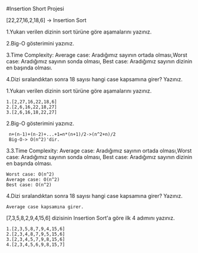 #Insertion Short Projesi

[22,27,16,2,18,6] -> Insertion Sort

1.Yukarı verilen dizinin sort türüne göre aşamalarını yazınız.

2.Big-O gösterimini yazınız.

3.Time Complexity: Average case: Aradığımız sayının ortada olması,Worst case: Aradığımız sayının sonda olması, Best case: Aradığımız sayının dizinin en başında olması.

4.Dizi sıralandıktan sonra 18 sayısı hangi case kapsamına girer? Yazınız.



1.Yukarı verilen dizinin sort türüne göre aşamalarını yazınız.

    1.[2,27,16,22,18,6]
    2.[2,6,16,22,18,27]
    3.[2,6,16,18,22,27]

2.Big-O gösterimini yazınız.

     n+(n-1)+(n-2)+...+1=n*(n+1)/2->(n^2+n)/2
     Big-O-> O(n^2)'dir.

3.3.Time Complexity: Average case: Aradığımız sayının ortada olması,Worst case: Aradığımız sayının sonda olması, Best case: Aradığımız sayının dizinin en başında olması.

    Worst case: O(n^2)
    Average case: O(n^2)
    Best case: O(n^2)

4.Dizi sıralandıktan sonra 18 sayısı hangi case kapsamına girer? Yazınız.

    Average case kapsamına girer.

[7,3,5,8,2,9,4,15,6] dizisinin Insertion Sort'a göre ilk 4 adımını yazınız.

    1.[2,3,5,8,7,9,4,15,6]
    2.[2,3,4,8,7,9,5,15,6]
    3.[2,3,4,5,7,9,8,15,6]
    4.[2,3,4,5,6,9,8,15,7]
